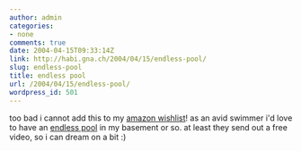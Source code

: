 ```yaml
---
author: admin
categories:
- none
comments: true
date: 2004-04-15T09:33:14Z
link: http://habi.gna.ch/2004/04/15/endless-pool/
slug: endless-pool
title: endless pool
url: /2004/04/15/endless-pool/
wordpress_id: 501
---
```


too bad i cannot add this to my [amazon wishlist](http://www.amazon.com/gp/registry/18WMBOFMWI1DN/102-0600426-9323320)!
as an avid swimmer i'd love to have an [endless pool](http://www.endlesspools.com/index.html ) in my basement or so. at least they send out a free video, so i can dream on a bit :)
